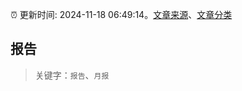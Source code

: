 :alarm_clock: 更新时间: 2024-11-18 06:49:14。[文章来源](/README.md)、[文章分类](/TAGS.md)

## 报告


> 关键字：`报告`、`月报`




